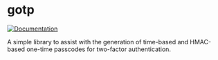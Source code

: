 # gotp
[![Documentation](https://godoc.org/github.com/tecuane/gotp?status.svg)](https://godoc.org/github.com/tecuane/gotp)


A simple library to assist with the generation of time-based and HMAC-based one-time passcodes for two-factor authentication.
